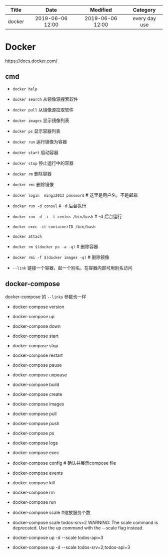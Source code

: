 | Title                | Date             | Modified         | Category          |
|:--------------------:|:----------------:|:----------------:|:-----------------:|
| docker              | 2019-06-06 12:00 | 2019-06-06 12:00 | every day use            |


# Docker


https://docs.docker.com/


## cmd

- `docker help`
- `docker search`  从镜像源搜索软件
- `docker pull`   从镜像源拉取软件
- `docker images`  显示镜像列表
- `docker ps`   显示容器列表
- `docker run`  运行镜像为容器
- `docker start`  启动容器
- `docker stop`  停止运行中的容器
- `docker rm`  删除容器
- `docker rmi`  删除镜像

- `docker login  mingz2013 password`     # 这里是用户名，不是邮箱

- `docker run -d consul`  # -d 后台执行
- `docker run -d -i -t centos /bin/bash`  # -d 后台运行
- `docker exec -it containerID /bin/bash`
- `docker attach`


- `docker rm $(docker ps -a -q)` # 删除容器
- `docker rmi -f $(docker images -q)` # 删除镜像


- `--link`  链接一个容器，起一个别名，在容器内部可用别名访问

## docker-compose

docker-compose 的 `--links` 参数也一样

- docker-compose version
- docker-compose up
- docker-compose down
- docker-compose start
- docker-compose stop
- docker-compose restart
- docker-compose pause
- docker-compose unpause
- docker-compose build
- docker-compose create
- docker-compose images
- docker-compose pull
- docker-compose push
- docker-compose ps
- docker-compose logs
- docker-compose exec
- docker-compose  config # 确认并展示compose file
- docker-compose events
- docker-compose kill
- docker-compose rm
- docker-compose run

- docker-compose scale  #缩放服务个数
- docker-compose scale todos-srv=2
WARNING: The scale command is deprecated. Use the up command with the --scale flag instead.
- docker-compose up -d --scale todos-api=3  
- docker-compose up -d --scale todos-srv=2;todos-api=3


